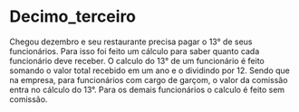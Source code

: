 # Decimo_terceiro
 Chegou dezembro e seu restaurante precisa pagar o 13° de seus funcionários. Para isso foi feito um cálculo para saber quanto cada funcionário deve receber. O calculo do 13° de um funcionário é feito somando o valor total recebido em um ano e o dividindo por 12. Sendo que na empresa, para funcionários com cargo de garçom, o valor da comissão entra no cálculo do 13°. Para os demais funcionários o calculo é feito sem comissão.
